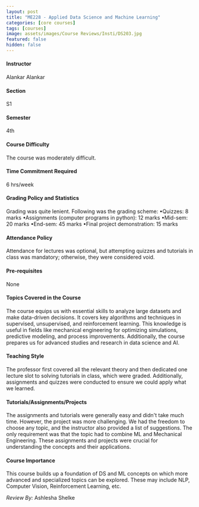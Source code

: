 ```yaml
---
layout: post
title: "ME228 - Applied Data Science and Machine Learning"
categories: [core courses]
tags: [courses]
image: assets/images/Course Reviews/Insti/DS203.jpg
featured: false
hidden: false
---
```


#### Instructor
Alankar Alankar

#### Section

S1

#### Semester

4th

#### Course Difficulty

The course was moderately difficult.

#### Time Commitment Required

6 hrs/week

#### Grading Policy and Statistics

Grading was quite lenient. Following was the grading scheme:
•Quizzes: 8 marks
•Assignments (computer programs in python): 12 marks
•Mid-sem: 20 marks
•End-sem: 45 marks
•Final project demonstration: 15 marks

#### Attendance Policy

Attendance for lectures was optional, but attempting quizzes and tutorials in class was mandatory; otherwise, they were considered void.

#### Pre-requisites

None

#### Topics Covered in the Course

The course equips us with essential skills to analyze large datasets and make data-driven decisions. It covers key algorithms and techniques in supervised, unsupervised, and reinforcement learning. This knowledge is useful in fields like mechanical engineering for optimizing simulations, predictive modeling, and process improvements. Additionally, the course prepares us for advanced studies and research in data science and AI.

#### Teaching Style

The professor first covered all the relevant theory and then dedicated one lecture slot to solving tutorials in class, which were graded. Additionally, assignments and quizzes were conducted to ensure we could apply what we learned.

#### Tutorials/Assignments/Projects

The assignments and tutorials were generally easy and didn't take much time. However, the project was more challenging. We had the freedom to choose any topic, and the instructor also provided a list of suggestions. The only requirement was that the topic had to combine ML and Mechanical Engineering. These assignments and projects were crucial for understanding the concepts and their applications.

#### Course Importance

This course builds up a foundation of DS and ML concepts on which more advanced and specialized topics can be explored. These may include NLP, Computer Vision, Reinforcement Learning, etc.

_Review By:_ Ashlesha Shelke

